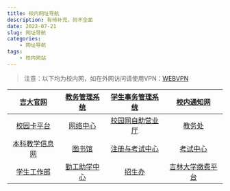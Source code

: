 ```yaml
---
title: 校内网址导航
description: 有待补充，尚不全面
date: 2022-07-21
slug: 网址导航
categories:
    - 网址导航
tags:  
    - 校内网站
---
```


> 注意：以下均为校内网，如在外网访问请使用VPN：[WEBVPN](https://vpns.jlu.edu.cn)

| [吉大官网](吉大官网)| [教务管理系统](iedu.jlu.edu.cn) | [学生事务管理系统](sais.jlu.edu.cn) | [校内通知网](oa.jlu.edu.cn) |
|:--:|:--:|:--:|:--:|
| [校园卡平台](dsf.jlu.edu.cn) | [网络中心](nic.jlu.edu.cn) | [校园网自助营业厅](ip.jlu.edu.cn) | [教务处](eol.jlu.edu.cn) |
| [本科教学信息网](jwc.jlu.edu.cn) | [图书馆](lib.jlu.edu.cn) | [注册与考试中心](registry.jlu.edu.cn) | [考试中心](kszx.jlu.edu.cn) |
| [学生工作部](xsc.jlu.edu.cn) | [勤工助学中心](qgzx.jlu.edu.cn) | [招生办](zsb.jlu.edu.cn)| [吉林大学缴费平台](cwsf.jlu.edu.cn) |
